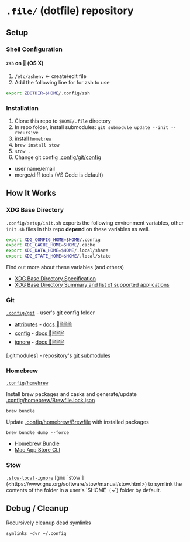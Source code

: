 # `.file/` (dotfile) repository

## Setup

### Shell Configuration

#### `zsh` on 󰀵 (OS X)

1. `/etc/zshenv` <- create/edit file
1. Add the following line for for zsh to use

```sh
export ZDOTDIR=$HOME/.config/zsh
```

### Installation

1. Clone this repo to `$HOME/.file` directory
1. In repo folder, install submodules: `git submodule update --init --recursive`
1. [install `homebrew`](https://docs.brew.sh/Installation)
1. `brew install stow`
1. `stow .`
1. Change git config [.config/git/config](.config/git/config)

- user name/email
- merge/diff tools (VS Code is default)

## How It Works

### XDG Base Directory

`.config/setup/init.sh` exports the following environment variables, other `init.sh` files in this repo **depend** on these variables as well.

```sh
export XDG_CONFIG_HOME=$HOME/.config
export XDG_CACHE_HOME=$HOME/.cache
export XDG_DATA_HOME=$HOME/.local/share
export XDG_STATE_HOME=$HOME/.local/state
```

Find out more about these variables (and others)

- [XDG Base Directory Specification](https://specifications.freedesktop.org/basedir-spec/basedir-spec-latest.html)
- [XDG Base Directory Summary and list of supported applications](https://wiki.archlinux.org/title/XDG_Base_Directory)

### Git

[`.config/git`](.config/git) - user's git config folder

- [attributes](.config/git/attributes) - [docs 📕🗎🗎🗎](https://git-scm.com/docs/gitattributes)
- [config](.config/git/config) - [docs 📕🗎🗎🗎](https://git-scm.com/docs/git-config)
- [ignore](.config/git/ignore) - [docs 📕🗎🗎🗎](https://git-scm.com/docs/gitignore)

[.gitmodules] - repository's [git submodules](https://git-scm.com/docs/submodule)

### Homebrew

[`.config/homebrew`](.config/homebrew)

Install brew packages and casks and generate/update [.config/homebrew/Brewfile.lock.json](.config/homebrew/Brewfile.lock.json)

```console
brew bundle
```

Update [.config/homebrew/Brewfile](.config/homebrew/Brewfile) with installed packages

```console
brew bundle dump --force
```

- [Homebrew Bundle](https://github.com/Homebrew/homebrew-bundle)
- [Mac App Store CLI](https://github.com/mas-cli/mas)

### Stow

[`.stow-local-ignore`](.stow-local-ignore`)
[gnu `stow`](<https://www.gnu.org/software/stow/manual/stow.html>) to symlink the contents of the folder in a user's `$HOME` (`~`) folder by default.

## Debug / Cleanup

Recursively cleanup dead symlinks

```console
symlinks -dvr ~/.config
```
